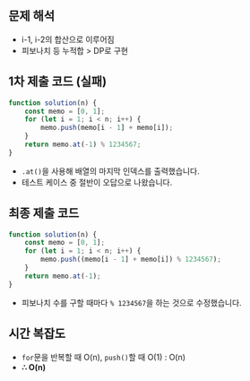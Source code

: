## 문제 해석

-   i-1, i-2의 합산으로 이루어짐
-   피보나치 등 누적합 > DP로 구현

## 1차 제출 코드 (실패)

```js
function solution(n) {
    const memo = [0, 1];
    for (let i = 1; i < n; i++) {
        memo.push(memo[i - 1] + memo[i]);
    }
    return memo.at(-1) % 1234567;
}
```

-   `.at()`을 사용해 배열의 마지막 인덱스를 출력했습니다.
-   테스트 케이스 중 절반이 오답으로 나왔습니다.

## 최종 제출 코드

```js
function solution(n) {
    const memo = [0, 1];
    for (let i = 1; i < n; i++) {
        memo.push((memo[i - 1] + memo[i]) % 1234567);
    }
    return memo.at(-1);
}
```

-   피보나치 수를 구할 때마다 `% 1234567`을 하는 것으로 수정했습니다.

## 시간 복잡도

-   `for`문을 반복할 때 O(n), `push()`할 때 O(1) : O(n)
-   **∴ O(n)**
